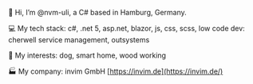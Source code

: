 👋 Hi, I’m @nvm-uli, a C# based in Hamburg, Germany.

💻 My tech stack:
c#, .net 5, asp.net, blazor, js, css, scss, low code dev: cherwell service management, outsystems

👀 My interests:
dog, smart home, wood working

🏭 My company:
invim GmbH
[https://invim.de](https://invim.de/)
